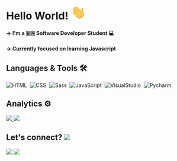 # Hello World! <img src=https://raw.githubusercontent.com/ABSphreak/ABSphreak/master/gifs/Hi.gif width="40">

#### -> I'm a 🇧🇷 Software Developer Student 💻
#### -> Currently focused on learning Javascript


## Languages & Tools 🛠

![HTML](https://img.shields.io/badge/HTML5-E34F26?style=flat&logo=html5&logoColor=white)&nbsp;
![CSS](https://img.shields.io/badge/CSS3-1572B6?style=flat&logo=css3&logoColor=white)&nbsp;
![Sass](https://img.shields.io/badge/Sass-CC6699?style=flat&logo=sass&logoColor=white)&nbsp;
![JavaScript](https://img.shields.io/badge/JavaScript-323330?style=flat&logo=javascript&logoColor=F7DF1E)&nbsp;
![VisualStudio](https://img.shields.io/badge/Visual_Studio_Code-0078D4?style=flat&logo=visual%20studio%20code&logoColor=white)&nbsp;
![Pycharm](https://img.shields.io/badge/PyCharm-323330.svg?&style=flat&logo=PyCharm&logoColor=white)&nbsp;



## Analytics ⚙️

<div align="left">
  <a href="https://github.com/idomelo">
    <img height="150em" src="https://github-readme-stats.vercel.app/api/?username=idomelo&count_private=true&show_icons=true&theme=tokyonight"/>
    <img height="150em" src="https://github-readme-stats.vercel.app/api/top-langs/?username=idomelo&layout=compact&langs_count=8&theme=tokyonight&hide=HCL"/>
  </a>
</div>

## Let's connect? <img src=https://emojipedia-us.s3.dualstack.us-west-1.amazonaws.com/thumbs/160/apple/285/handshake_1f91d.png width="30">
  
<div align="left">
  <a href = "mailto:idomelo123@gmail.com"><img src="https://img.shields.io/badge/idomelo123@gmail.com-D14836?style=flat&logo=gmail&logoColor=white"></a>
  <a href="https://www.linkedin.com/in/idomelo"><img src="https://img.shields.io/badge/idomelo-0077B5?style=flat&logo=linkedin&logoColor=white"></a>
  <!--   ![Snake animation](https://github.com/idomelo/idomelo/blob/output/github-contribution-grid-snake.svg) -->
</div>
